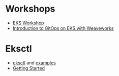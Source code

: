 # Workshops
- [EKS Workshop](https://archive.eksworkshop.com/010_introduction/)
- [Introduction to GitOps on EKS with Weaveworks](https://richardcase.github.io/)

# Eksctl
- [eksctl](https://eksctl.io/) and [examples](https://github.com/eksctl-io/eksctl/tree/main/examples)
- [Getting Started](https://docs.aws.amazon.com/eks/latest/userguide/getting-started-eksctl.html)
